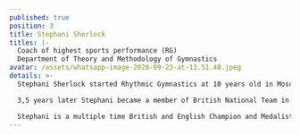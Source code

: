 ```yaml
---
published: true
position: 3
title: Stephani Sherlock
titles: |-
  Coach of highest sports performance (RG)
  Department of Theory and Methodology of Gymnastics
avatar: /assets/whatsapp-image-2020-09-23-at-13.51.40.jpeg
details: >-
  Stephani Sherlock started Rhythmic Gymnastics at 10 years old in Moscow. 

  3,5 years later Stephani became a member of British National Team in 2011 and has since represented Great Britain and England at international events such as two Commonwealth Games (2014, 2018), two World Championships (2014, 2015), two European Championships (2015, 2017) and two World University Games (2015, 2017).

  Stephani is a multiple time British and English Champion and Medalist and 2016 All-Around British Senior Champion.
---
```

